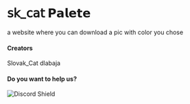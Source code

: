 # 𝗌𝗄_𝖼𝖺𝗍 𝗣𝗮𝗹𝗲𝘁𝗲

a website where you can download a pic with color you chose


#### Creators 
Slovak_Cat 
dlabaja

#### Do you want to help us?
![[Discord Shield](https://discordapp.com/api/guilds/734807226325270548/widget.png?style=shield) ](https://discord.gg/pmPHs8g)
